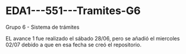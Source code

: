 # EDA1---551---Tramites-G6
Grupo 6 - Sistema de trámites

EL avance 1 fue realizado el sábado 28/06, pero se añadió el miercoles 02/07 debido a que en esa fecha se creó el repositorio.
